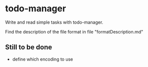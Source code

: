 # todo-manager

Write and read simple tasks with todo-manager.

Find the description of the file format in file "formatDescription.md"

## Still to be done

- define which encoding to use